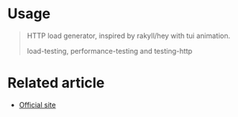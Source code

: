 # Usage

> HTTP load generator, inspired by rakyll/hey with tui animation.
> 
> load-testing, performance-testing and testing-http

# Related article

* [Official site][oha]

[oha]:<https://lib.rs/crates/oha>
